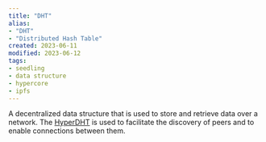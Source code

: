```yaml
---
title: "DHT"
alias:
- "DHT"
- "Distributed Hash Table"
created: 2023-06-11
modified: 2023-06-12
tags:
- seedling
- data structure
- hypercore
- ipfs
---
```


A decentralized data structure that is used to store and retrieve data over a network. The [HyperDHT](notes/HyperDHT.md) is used to facilitate the discovery of peers and to enable connections between them.